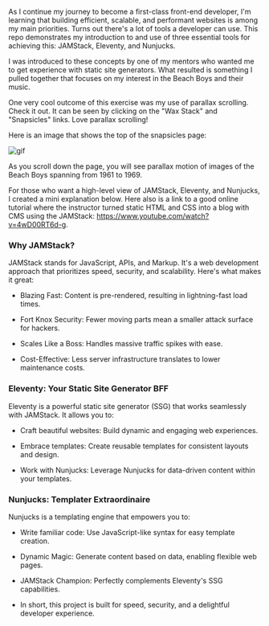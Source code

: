 As I continue my journey to become a first-class front-end developer, I'm learning that building efficient, scalable, and performant websites is among my main priorities. Turns out there's a lot of tools a developer can use. This repo demonstrates my introduction to and use of three essential tools for achieving this: JAMStack, Eleventy, and Nunjucks.

I was introduced to these concepts by one of my mentors who wanted me to get experience with static site generators. What resulted is something I pulled together that focuses on my interest in the Beach Boys and their music.

One very cool outcome of this exercise was my use of parallax scrolling. Check it out. It can be seen by clicking on the "Wax Stack" and "Snapsicles" links. Love parallax scrolling!

Here is an image that shows the top of the snapsicles page:

![gif](https://github.com/user-attachments/assets/d660b1cc-7ff8-4cdf-a264-2db89974344f)

As you scroll down the page, you will see parallax motion of images of the Beach Boys spanning from 1961 to 1969.

For those who want a high-level view of JAMStack, Eleventy, and Nunjucks, I created a mini explanation below. Here also is a link to a good online tutorial where the instructor turned static HTML and CSS into a blog with CMS using the JAMStack: https://www.youtube.com/watch?v=4wD00RT6d-g.

### Why JAMStack?

JAMStack stands for JavaScript, APIs, and Markup. It's a web development approach that prioritizes speed, security, and scalability. Here's what makes it great:

- Blazing Fast: Content is pre-rendered, resulting in lightning-fast load times.

- Fort Knox Security: Fewer moving parts mean a smaller attack surface for hackers.

- Scales Like a Boss: Handles massive traffic spikes with ease.

- Cost-Effective: Less server infrastructure translates to lower maintenance costs.

### Eleventy: Your Static Site Generator BFF

Eleventy is a powerful static site generator (SSG) that works seamlessly with JAMStack. It allows you to:

- Craft beautiful websites: Build dynamic and engaging web experiences.

- Embrace templates: Create reusable templates for consistent layouts and design.

- Work with Nunjucks: Leverage Nunjucks for data-driven content within your templates.

### Nunjucks: Templater Extraordinaire

Nunjucks is a templating engine that empowers you to:

- Write familiar code: Use JavaScript-like syntax for easy template creation.

- Dynamic Magic: Generate content based on data, enabling flexible web pages.

- JAMStack Champion: Perfectly complements Eleventy's SSG capabilities.

- In short, this project is built for speed, security, and a delightful developer experience.